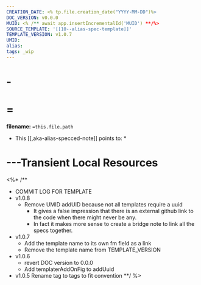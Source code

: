 ```yaml
---
CREATION_DATE: <% tp.file.creation_date("YYYY-MM-DD")%>
DOC_VERSION: v0.0.0
MUID: <% /** await app.insertIncrementalId('MUID') **/%>
SOURCE_TEMPLATE: '[[10--alias-spec-template]]'
TEMPLATE_VERSION: v1.0.7
UMID:
alias: 
tags: _wip
---
```


# -

# =

**filename:** `=this.file.path`

* This [[,aka-alias-specced-note]] points to:
  *

# ---Transient Local Resources

<%* /**
* COMMIT LOG FOR TEMPLATE
* v1.0.8
  * Remove UMID addUID because not all templates require a uuid
    * It gives a false impression that there is an external github link to the code when there might never be any.
    * In fact it makes more sense to create a bridge note to link all the specs together.
* v1.0.7
  * Add the template name to its own fm field as a link
  * Remove the template name from TEMPLATE_VERSION
* v1.0.6
  * revert DOC version to 0.0.0
  * Add templaterAddOnFig to addUuid
* v1.0.5 Rename tag to tags to fit convention
**/ %>
